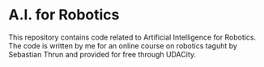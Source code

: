 # A.I. for Robotics
 This repository contains code related to Artificial Intelligence for Robotics. The code is written by me for an online course on robotics taguht by Sebastian Thrun and provided for free through UDACity. 
